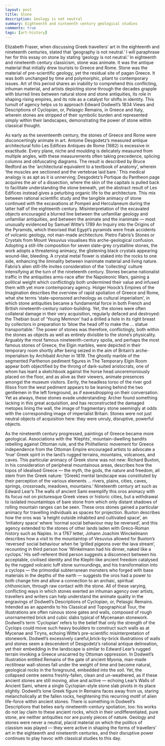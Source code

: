 ```yaml
---
layout: post
title: Stone
description: Geology is not neutral
summary: Eighteenth and ninteenth century geological studies
comments: true
tags: [art-history]
---
```

Elizabeth Fraser, when discussing Greek travellers’ art in the eighteenth and
nineteenth centuries, stated that ‘geography is not neutral.’ I will paraphrase her for this
essay on stone by stating ‘geology is not neutral.’ In eighteenth and nineteenth century
classicism, stone was animate. It was the antique material that initially drew tourists to
Greece and Rome. Stone was the material of pre-scientific geology, yet the residual site of
pagan Greece. It was both unchanged by time and polymorphic, pliant to contemporary
issues. Art of this period shares an inability to comprehend this conflicting, inhuman material,
and artists depicting stone through the decades grapple with blurred lines between natural
stone and stone antiquities, its role in shaping rising empires, and its role as a catalyst for
shifts in identity. This tumult of agency helps us to approach Edward Dodwell’s 1834 Views
and Descriptions of Cyclopian, or, Pelasgic Remains, in Greece and Italy, wherein stones
are stripped of their symbolic burden and represented simply within their landscapes,
demonstrating the power of stone within classical thought.

As early as the seventeenth century, the stones of Greece and Rome were
disconcertingly animate in art. Antoine Desgodetz’s measured antique architectural folio Les
Edifices Antiques de Rome (1682) is excessive in exactitude. Every plane, niche and
moulding is delicately measured from multiple angles, with these measurements often taking
precedence, splicing columns and obfuscating diagrams. The result is described by Bruce
Redford as the ‘architectural equivalent to a textbook of anatomy’, wherein ‘the muscles are
sectioned and the vertebrae laid bare.’ This medical analogy is as apt as it is unnerving;
Desgodetz’s Portique du Pantheon page acquires the air of a dissection, where the skin of
the capitals is pulled back to facilitate understanding the stone beneath, yet the abstract
result of Les Edifices instead gives a peturbing organic life to the architecture.
This mix between rational scientific study and the tangible animacy of stone
continued with the excavations at Pompeii and Herculaneum during the latter half of the
eighteenth century. Misinterpretation of the excavated objects encouraged a blurred line
between the unfamiliar geology and unfamiliar antiquities, and between the animate and the
inanimate — most unusually evidenced by Samuel Witte’s 1789 An Inquiry into the Origins
of the Pyramids, which theorised that Egypt’s pyramids were freak accidents of volcanic
geology, not man-made architecture. Pietro Fabris’s Stones or Crystals from Mount Vesuvius
visualises this arche-geological confusion. Adopting a still-life composition for seven
slate-grey crystalline stones, the work adopts a threatening animacy, the glistening black
crystals appearing wound-like, bleeding. A crystal metal flower is staked into the rocks to
one side, enhancing the liminality between inanimate material and living nature.
Fabris’s alien still-life invites consideration of the ‘collecting’ culture intensifying at the
turn of the nineteenth century. Stones became nationalist traffic in the antiquities arms-race
after the Napoleonic Wars, gaining a political weight which conflictingly both undermined
their value and infused them with yet more contemporary agency. Holger Hoock’s Empires of
the Imagination describes the overview of rapid spoliation of Greece and Rome, what she
terms ‘state-sponsored archeology as cultural imperialism’, in which stone antiquities
became a fundamental force in both French and British nineteenth-century nation-building.
Yet, the stones were often collateral damage in their very acquisition, regularly defaced and
destroyed: the Thebian bust of ‘Young Memnon’ had a drilled a hole in its right breast by
collectors in preparation to ‘blow the head off to make the ... statue transportable.’ The
power of stones was therefore, conflictingly, both within the stones as objects as well as
entirely divisible to the stone’s physicality. Arguably the most famous nineteenth-century
spolia, and perhaps the most famous stones of Greece, the Elgin marbles, were depicted in
their temporary room shortly after being seized in the aim of Britain’s arche-imperialism by
Archibald Archer in 1819. The ghostly marble of the segmented Parthenon pediment figures
in The Temporary Elgin Room appear both objectified by the throng of dark-suited
aristocrats, one of whom has leant a sketchbook against the horse head unceremoniously
placed on the floor, and as alive as their viewers, animate presences amongst the museum
visitors. Eerily, the headless torso of the river god Illisos from the west pediment appears to
be leaning behind the two gentlemen in the left foreground, as if eavesdropping on their
conversation. Yet as always, these stones evade understanding: Archer found something
lacking in this great acquisition, and has reconstructed the damaged metopes lining the wall,
the image of fragmentary stone seemingly at odds with the corresponding image of
imperialist Britain. Stones were not just neutral objects of acquisition here: they were unruly,
disruptive, powerful objects.

As the nineteenth century progressed, paintings of Greece became more geological.
Associations with the ‘Klephts’, mountain-dwelling bandits rebelling against Ottoman rule,
and the Philhellenic movement for Greece independence from the Ottoman Empire
encouraged artists to advocate a ‘true’ Greek spirit in the land’s rugged terrains, mountains,
volcanoes, and caves. This particular animacy of Greek stone was not new: Richard Buxton,
in his consideration of peripheral mountainous areas, describes how the topos of idealised
Greece — the myth, the gods, the nature and freedom, all stem from the Greek nature:
‘[Greek] mental landscape was constituted by their perception of the various elements ...
rivers, plains, cities, caves, springs, crossroads, meadows, mountains.’ Nineteenth century
art such as Edward Lear’s The walls of ancient Sami exemplify this oros animacy with its
focus not on picturesque Greek views or historic cities, but a withdrawal to isolated
mountaintops of bare stone from which only distant shadows of rolling mountain ranges can
be seen. These oros stones gained a particular animacy for travelling individuals as spaces
for projection. Buxton describes how the oros was ‘a height outside inhabited and cultivated
space’, an ‘initiatory space’ where ‘normal social behaviour may be reversed’, and this
agency extended to the stones of other lands laden with Greco-Roman history such as
Naples. In a 1767 letter, Johann Joachim Winckelmann describes how a visit to the
mountaintop of Vesuvius allowed for Buxton’s ‘reversed’ social behaviour when he ‘grilled
pigeons over the lava stream’, recounting in third person how ‘Winkelmann had his dinner,
naked like a cyclops.’ His self-referent third person suggests a disconnect between his
acceptable, civilised identity and the Klepht-like ancient freedom catalysed by the rugged
volcanic tuff stone surroundings, and his transformation into a cyclops — the primordial
subterranean monsters who forged with base materials in the depths of the earth —
suggests the oros had a power to both change him and allow a connection to an archaic,
spiritual chthonicism, through raw contact with the stone.
All of these varying, conflicting ways in which stones exerted an inhuman agency
over artists, travellers and writers can help understand the animate quality in the engravings
of Dodwell’s Descriptions of Cyclopian, or, Pelasgic Remains. Intended as an appendix to
his Classical and Topographical Tour, the illustrations are often ruinous stone gates and
walls, composed of rough unornamented brick and cubic slabs typical of Mycenaean
stonework. Dodwell’s term ‘Cyclopian’ refers to the belief that only the strength of the
Cyclops could move such heavy boulders to construct such walls as at Mycenae and Tiryns,
echoing Witte’s pre-scientific misinterpretation of stonework. Dodwell’s excessively careful,brick-by-brick illustrations of walls and stones seem a descendent of Desgodetz’s rational
antique delineation, yet their embedding in the landscape is similar to Edward Lear’s rugged
terrain invoking a Greece unscarred by Ottoman oppression. In Dodwell’s illustration entitled
Remains of the gate of ancient Myonia, man-made rectilinear wall-stones fall under the
weight of time and become natural, geological rocks in the foreground, embedded into the
soil. Yet, the collapsed centre seems freshly-fallen, clean and un-weathered, as if these
ancient stones are still moving, alive and active — echoing Lear’s Walls of Ancient Sami,
where a single Cyclopian-style stone slab pivots in its place slightly. Dodwell’s lone Greek
figure in Remains faces away from us, staring melancholically at the fallen rocks,
heightening this recurring motif of alien life-force within ancient stones. There is something in
Dodwell’s Descriptions that belies early nineteenth-century spoliation, too: his works do not
lay claim to these ancient rocks, which in their undifferentiated, pure stone, are neither
antiquities nor are purely pieces of nature. Geology and stones were never a neutral, placid
material on which the politics of classism was played — they were active in shaping the
forms of travellers’ art in the eighteenth and nineteenth centuries, and their disruptive power
continues to play havoc with classical studies to this day.
